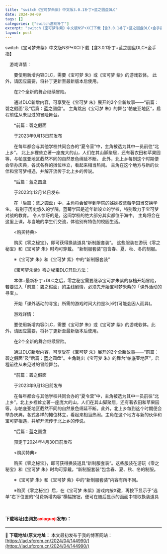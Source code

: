 ```yaml
---
title: "switch《宝可梦朱紫》中文版3.0.1补丁+蓝之圆盘DLC"
date: 2024-04-09
tags: []
categories: ["switch游戏补丁"]
excerpt: "switch《宝可梦朱紫》中文版NSP+XCI下载【含3.0.1补丁+蓝之圆盘DLC+金手指】 　游戏详情： 　　要使用新增内容DLC，需要《宝可梦 朱》或《宝可梦 紫》的游戏软体。 此外，请因应需要，将补丁更新至最新版本后使用。 　　在2个全新的舞台继续冒险。 　　通过DLC新增内容，可享受在《宝&hellip;"
layout: post
---
```


 <p>switch《宝可梦朱紫》中文版NSP+XCI下载【含3.0.1补丁+蓝之圆盘DLC+金手指】</p> <p>　游戏详情：</p> <p>　　要使用新增内容DLC，需要《宝可梦 朱》或《宝可梦 紫》的游戏软体。 此外，请因应需要，将补丁更新至最新版本后使用。</p> <p>　　在2个全新的舞台继续冒险。</p> <p>　　通过DLC新增内容，可享受在《宝可梦 朱》展开的2个全新故事&mdash;&mdash;&ldquo;前篇：碧之假面&rdquo;及&ldquo;后篇：蓝之圆盘&rdquo;。 主角跳出《宝可梦 朱》的舞台&ldquo;帕底亚地区&rdquo;，启程前往从未见过的冒险舞台。</p> <p>　　*前篇：碧之假面</p> <p>　　于2023年9月13日前发布</p> <p>　　在每年都会与其他学校共同合办的&ldquo;夏令营&rdquo;中，主角被选为其中一员前往&ldquo;北上乡&rdquo;。 北上乡裡耸立著一座庞大的山，人们在其山脚聚居，还有著农田和苹果园等，与帕底亚地区截然不同的自然景色绵延不断。 此外，北上乡每到这个时期便会举办庆典，各式各样的摊位林立，看起来相当热闹。 主角在这个地方与新的伙伴和宝可梦相遇，并解开流传于北上乡的传说。</p> <p>　　*后篇：蓝之圆盘</p> <p>　　于2023年12月14日发布</p> <p>　　在「后篇：蓝之圆盘」中，主角将会留学到学院的姊妹校蓝莓学园当交换学生。 有别于历史悠久的学院，蓝莓学园是近年新设立的学校，特别致力于宝可梦对战的教育。 令人惊讶的是，这间学校的绝大部分其实都位于海中。 主角将会在这里上课，与当地的学生们交流，体验别有特色的校园生活。</p> <p>　　&lt;购买特典&gt;</p> <p>　　购买《零之秘宝》，即可获得换装道具&ldquo;新制服套装&rdquo;。 这些服装在游玩《零之秘宝》和《宝可梦 朱》时均可穿戴。 &ldquo;新制服套装&rdquo;包含春、夏、秋、冬的制服。</p> <p>　　※《宝可梦 朱》和《宝可梦 紫》中的&ldquo;新制服套装&rdquo;</p> <p>　　《宝可梦朱紫》零之秘宝DLC开启方法：</p> <p>　　本体+最新补丁+DLC之后，零之秘宝需要继承宝可梦朱紫的存档开始冒险，若要进入「前篇：碧之假面」的主线剧情，必须先开始宝可梦朱紫的「课外活动的寻宝」。</p> <p>　　开始「课外活动的寻宝」所需的游戏时间大约是3小时(可能会因人而异)。</p> <p>　　游戏详情：</p> <p>　　要使用新增内容DLC，需要《宝可梦 朱》或《宝可梦 紫》的游戏软体。此外，请因应需要，将补丁更新至最新版本后使用。</p> <p>　　在2个全新的舞台继续冒险。</p> <p>　　通过DLC新增内容，可享受在《宝可梦 朱》展开的2个全新故事&mdash;&mdash;&ldquo;前篇：碧之假面&rdquo;及&ldquo;后篇：蓝之圆盘&rdquo;。主角跳出《宝可梦 朱》的舞台&ldquo;帕底亚地区&rdquo;，启程前往从未见过的冒险舞台。</p> <p>　　*前篇：碧之假面</p> <p>　　于2023年9月13日前发布</p> <p>　　在每年都会与其他学校共同合办的&ldquo;夏令营&rdquo;中，主角被选为其中一员前往&ldquo;北上乡&rdquo;。北上乡裡耸立著一座庞大的山，人们在其山脚聚居，还有著农田和苹果园等，与帕底亚地区截然不同的自然景色绵延不断。此外，北上乡每到这个时期便会举办庆典，各式各样的摊位林立，看起来相当热闹。主角在这个地方与新的伙伴和宝可梦相遇，并解开流传于北上乡的传说。</p> <p>　　*后篇：蓝之圆盘</p> <p>　　预定于2024年4月30日前发布</p> <p>　　&lt;购买特典&gt;</p> <p>　　购买《零之秘宝》，即可获得换装道具&ldquo;新制服套装&rdquo;。这些服装在游玩《零之秘宝》和《宝可梦 朱》时均可穿戴。&ldquo;新制服套装&rdquo;包含春、夏、秋、冬的制服。</p> <p>　　※《宝可梦 朱》和《宝可梦 紫》中的&ldquo;新制服套装&rdquo;内容有所不同。</p> <p>　　※购买《零之秘宝》后，在《宝可梦 朱紫》游戏内按X键，再按下显示于&ldquo;选单&rdquo;右下位置的&ldquo;付费新增内容&rdquo;横幅按钮，便可在随后显示的画面中领取换装道具</p> <p>&nbsp;</p> <p><h4>下载地址(由网友<font color="red">axiaguoji</font>发布)：</h4></p> 

---
📖 **下载地址/原文地址：** 本文最初发布于我的博客网站：[https://lad.sfcrom.cn/2024/04/144990/](https://lad.sfcrom.cn/2024/04/144990/)
